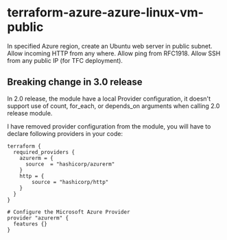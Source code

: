# terraform-azure-azure-linux-vm-public
In specified Azure region, create an Ubuntu web server in public subnet. Allow incoming HTTP from any where. Allow ping from RFC1918. Allow SSH from any public IP (for TFC deployment).

## Breaking change in 3.0 release
In 2.0 release, the module have a local Provider configuration, it doesn't support use of count, for_each, or depends_on arguments when calling 2.0 release module.

I have removed provider configuration from the module, you will have to declare following providers in your code:

```
terraform {
  required_providers {
    azurerm = {
      source  = "hashicorp/azurerm"
    }
    http = {
        source = "hashicorp/http"
    }
  }
}

# Configure the Microsoft Azure Provider
provider "azurerm" {
  features {}
}
```
